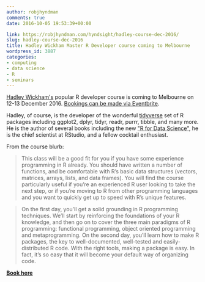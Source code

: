 ```yaml
---
author: robjhyndman
comments: true
date: 2016-10-05 19:53:39+00:00

link: https://robjhyndman.com/hyndsight/hadley-course-dec-2016/
slug: hadley-course-dec-2016
title: Hadley Wickham Master R Developer course coming to Melbourne
wordpress_id: 3887
categories:
- computing
- data science
- R
- seminars
---
```


[Hadley Wickham's](http://hadley.nz/) popular R developer course is coming to Melbourne on 12-13 December 2016. [Bookings can be made via Eventbrite](https://www.eventbrite.com/e/master-r-developer-workshop-melbourne-tickets-22546200292).<!-- more -->

Hadley, of course, is the developer of the wonderful [tidyverse](https://github.com/tidyverse/tidyverse) set of R packages including ggplot2, dplyr, tidyr, readr, purrr, tibble, and many more. He is the author of several books including the new ["R for Data Science"](http://r4ds.had.co.nz/), he is the chief scientist at RStudio, and a fellow cocktail enthusiast.

From the course blurb:


>This class will be a good fit for you if you have some experience programming in R already. You should have written a number of functions, and be comfortable with R’s basic data structures (vectors, matrices, arrays, lists, and data frames). You will find the course particularly useful if you’re an experienced R user looking to take the next step, or if you’re moving to R from other programming languages and you want to quickly get up to speed with R’s unique features.

>On the first day, you’ll get a solid grounding in R programming techniques. We’ll start by reinforcing the foundations of your R knowledge, and then go on to cover the three main paradigms of R programming: functional programming, object oriented programming and metaprogramming. On the second day, you’ll learn how to make R packages, the key to well-documented, well-tested and easily-distributed R code. With the right tools, making a package is easy. In fact, it’s so easy that it will become your default way of organizing code.


**[Book here](https://www.eventbrite.com/e/master-r-developer-workshop-melbourne-tickets-22546200292)**
